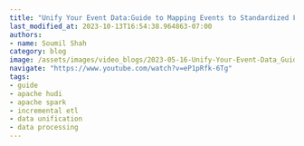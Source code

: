 ```yaml
---
title: "Unify Your Event Data:Guide to Mapping Events to Standardized Format with Incremental ETL using Hudi"
last_modified_at: 2023-10-13T16:54:38.964863-07:00
authors:
- name: Soumil Shah
category: blog
image: /assets/images/video_blogs/2023-05-16-Unify-Your-Event-Data_Guide-to-Mapping-Events-to-Standardized-Format-with-Incremental-ETL-using-Hudi.png
navigate: "https://www.youtube.com/watch?v=eP1pRfk-6Tg"
tags:
- guide
- apache hudi
- apache spark
- incremental etl
- data unification
- data processing
---
```

